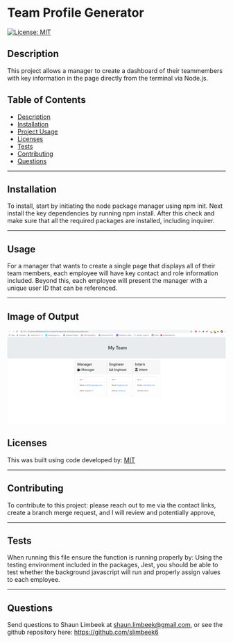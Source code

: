 # Team Profile Generator

 [![License: MIT](https://img.shields.io/badge/License-MIT-yellow.svg)](https://opensource.org/licenses/MIT)
## Description
 This project allows a manager to create a dashboard of their teammembers with key information in the page directly from the terminal via Node.js.
 ## Table of Contents
 <!--ts--> 
* [Description](#description) 
 * [Installation](#installation) 
 * [Project Usage](#usage) 
 * [Licenses](#licenses) 
 * [Tests](#tests) 
 * [Contributing](#Contributing) 
 * [Questions](#questions)
 <!--te--> <hr>
## Installation 
 To install, start by initiating the node package manager using npm init. Next install the key dependencies by running npm install. After this check and make sure that all the required packages are installed, including inquirer.<hr> 
## Usage 
 For a manager that wants to create a single page that displays all of their team members, each employee will have key contact and role information included.  Beyond this, each employee will present the manager with a unique user ID that can be referenced.
 
 <hr>

## Image of Output

![Picture of Website](./Assets/pic-of-site.png)

## Licenses 
 This was built using code developed by: [MIT](https://opensource.org/licenses/MIT)<hr> 
## Contributing 
 To contribute to this project: please reach out to me via the contact links, create a branch merge request, and I will review and potentially approve,<hr> 
## Tests 
 When running this file ensure the function is running properly by: Using the testing environment included in the packages, Jest, you should be able to test whether the background javascript will run and properly assign values to each employee.<hr> 
## Questions 
 Send questions to Shaun Limbeek at shaun.limbeek@gmail.com, or see the github repository here: https://github.com/slimbeek6